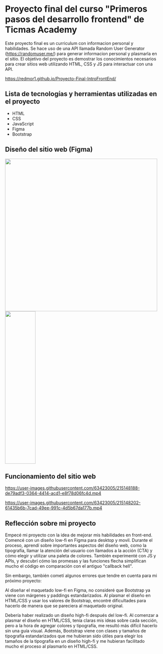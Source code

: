 # Proyecto final del curso "Primeros pasos del desarrollo frontend" de Ticmas Academy

Este proyecto final es un curriculum con informacion personal y habilidades. Se hace uso de una API llamada Random User Generator (https://randomuser.me/) para generar informacion personal y plasmarla en el sitio. El objetivo del proyecto es demostrar los conocimientos necesarios para crear sitios web utilizando HTML, CSS y JS para interactuar con una API.

https://redmor1.github.io/Proyecto-Final-IntroFrontEnd/



## Lista de tecnologías y herramientas utilizadas en el proyecto

* HTML
* CSS
* JavaScript
* Figma
* Bootstrap



## Diseño del sitio web (Figma)

<p>
<img src="https://user-images.githubusercontent.com/63423005/215149296-f3894017-e419-4876-8272-d928476c1299.png" width="500" height="500">
<img src="https://user-images.githubusercontent.com/63423005/215149305-f9b88c98-bef2-4df5-aac5-bd01e889add0.png" width="100" height="500">
</p>



## Funcionamiento del sitio web



https://user-images.githubusercontent.com/63423005/215148188-de79adf3-0364-4414-acd1-e8f78d06fc4d.mp4





https://user-images.githubusercontent.com/63423005/215148202-61435b6b-7cad-49ee-991c-4d5b67da177b.mp4


## Reflección sobre mi proyecto

Empecé mi proyecto con la idea de mejorar mis habilidades en front-end. Comencé con un diseño low-fi en Figma para desktop y movil. Durante el proceso, aprendí sobre importantes aspectos del diseño web, como la tipografía, llamar la atención del usuario con llamados a la acción (CTA) y cómo elegir y utilizar una paleta de colores. También experimenté con JS y APIs, y descubrí cómo las promesas y las funciones flecha simplifican mucho el código en comparación con el antiguo "callback hell".

Sin embargo, también cometí algunos errores que tendre en cuenta para mi próximo proyecto:

Al diseñar el maquetado low-fi en Figma, no consideré que Bootstrap ya viene con márgenes y paddings estandarizados. Al plasmar el diseño en HTML/CSS y usar los valores de Bootstrap, encontré dificultades para hacerlo de manera que se pareciera al maquetado original.

Debería haber realizado un diseño high-fi después del low-fi. Al comenzar a plasmar el diseño en HTML/CSS, tenía claras mis ideas sobre cada sección, pero a la hora de agregar colores y tipografía, me resultó más difícil hacerlo sin una guía visual. Además, Bootstrap viene con clases y tamaños de tipografía estandarizados que me hubieran sido útiles para elegir los tamaños de la tipografía en un diseño high-fi y me hubieran facilitado mucho el proceso al plasmarlo en HTML/CSS.






